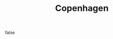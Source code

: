 ---
layout: photo
modal: true
thumb: https://csnapmediahost.github.io/assets1/Thumbs/Copenhagen.jpg
full: https://csnapmediahost.github.io/assets1/Render/Copenhagen.jpg
size: small
ar: portrait
body: false
title: "Copenhagen"
tags: architecture man-made
---